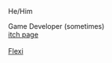 He/Him

Game Developer (sometimes) <br>
[itch page](https://creeperbob16.itch.io/)<br><br>
[Flexi](https://github.com/NathanPease16/Flexi)
<!--
**NathanPease16/NathanPease16** is a ✨ _special_ ✨ repository because its `README.md` (this file) appears on your GitHub profile.

Here are some ideas to get you started:

- 🔭 I’m currently working on ...
- 🌱 I’m currently learning ...
- 👯 I’m looking to collaborate on ...
- 🤔 I’m looking for help with ...
- 💬 Ask me about ...
- 📫 How to reach me: ...
- 😄 Pronouns: ...
- ⚡ Fun fact: ...
-->
